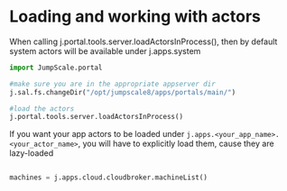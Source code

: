 Loading and working with actors
===============================

When calling j.portal.tools.server.loadActorsInProcess(), then by default system
actors will be available under j.apps.system

```python
import JumpScale.portal

#make sure you are in the appropriate appserver dir
j.sal.fs.changeDir("/opt/jumpscale8/apps/portals/main/")

#load the actors
j.portal.tools.server.loadActorsInProcess()
```

If you want your app actors to be loaded under
`j.apps.<your_app_name>.<your_actor_name>`, you will have to
explicitly load them, cause they are lazy-loaded

```python

machines = j.apps.cloud.cloudbroker.machineList()
```
